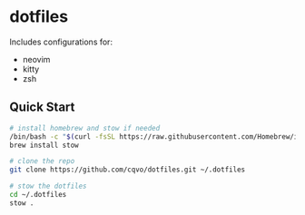 # dotfiles

Includes configurations for:

- neovim
- kitty
- zsh

## Quick Start

```bash
# install homebrew and stow if needed
/bin/bash -c "$(curl -fsSL https://raw.githubusercontent.com/Homebrew/install/HEAD/install.sh)"
brew install stow

# clone the repo
git clone https://github.com/cqvo/dotfiles.git ~/.dotfiles

# stow the dotfiles
cd ~/.dotfiles
stow .
```
